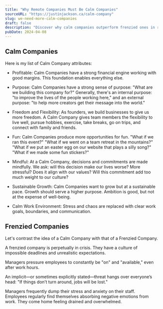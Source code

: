 ```yaml
---
title: "Why Remote Companies Must Be Calm Companies"
sourceURL: "https://justinjackson.ca/calm-company"
slug: we-need-more-calm-companies
draft: false
description: "Discover why calm companies outperform frenzied ones in remote work. Essential insights on sustainable growth and team well-being from organizational health expert Danny Smith."
pubDate: 2024-04-08
---
```


## Calm Companies

Here is my list of Calm Company attributes:

- Profitable: Calm Companies have a strong financial engine working with good margins. This foundation enables everything else.

- Purpose: Calm Companies have a strong sense of purpose: "What are we building this company for?" Generally, there's an internal purpose: "to improve the lives of the people working here," and an external purpose: "to help more creators get their message into the world."

- Freedom and Flexibility: As founders, we build businesses to give us more freedom. A Calm Company gives team members the flexibility to live well, pursue hobbies, exercise, take breaks, go on trips, and connect with family and friends.

- Fun: Calm Companies produce more opportunities for fun. "What if we ran this event?" "What if we went on a team retreat in the mountains?" "What if we put an easter egg on our website that plays a silly song?" "What if we made some fun stickers?"

- Mindful: At a Calm Company, decisions and commitments are made mindfully. We ask: will this decision make our lives worse? More stressful? Does it align with our values? Will this commitment add too much weight to our culture?

- Sustainable Growth: Calm Companies want to grow but at a sustainable pace. Growth should serve a higher purpose. Ambition is good, but not at the expense of well-being.

- Calm Work Environment: Stress and chaos are replaced with clear work goals, boundaries, and communication.

## Frenzied Companies

Let's contrast the idea of a Calm Company with that of a Frenzied Company.

A frenzied company is perpetually in crisis. They have a culture of impossible deadlines and unrealistic expectations.

Managers pressure employees to constantly be "on" and "available," even after work hours.

An implicit—or sometimes explicitly stated—threat hangs over everyone’s head: "If things don’t turn around, jobs will be lost."

Managers frequently dump their stress and anxiety on their staff. Employees regularly find themselves absorbing negative emotions from work. They come home feeling drained and overwhelmed.
